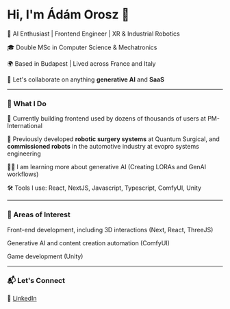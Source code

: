 # Hi, I'm Ádám Orosz 👋


🧠 AI Enthusiast | Frontend Engineer | XR & Industrial Robotics  

🎓 Double MSc in Computer Science & Mechatronics  

🌍 Based in Budapest | Lived across France and Italy  

🙌 Let's collaborate on anything **generative AI** and **SaaS**


---

### 🚀 What I Do

🫏 Currently building frontend used by dozens of thousands of users at PM-International  

🤖 Previously developed **robotic surgery systems** at Quantum Surgical, and **commissioned robots** in the automotive industry at evopro systems engineering  

🙋‍♂️ I am learning more about generative AI (Creating LORAs and GenAI workflows)  

🛠️ Tools I use: React, NextJS, Javascript, Typescript, ComfyUI, Unity  

---

### 🧪 Areas of Interest

Front-end development, including 3D interactions (Next, React, ThreeJS)  

Generative AI and content creation automation (ComfyUI)  

Game development (Unity)  

---

### 📬 Let's Connect

🔗 [LinkedIn](https://www.linkedin.com/in/adam-orosz-b50008210/)
